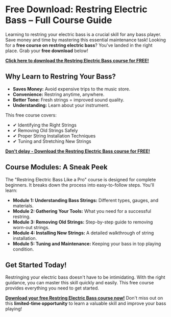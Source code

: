 # Free Download: Restring Electric Bass – Full Course Guide

Learning to restring your electric bass is a crucial skill for any bass player. Save money and time by mastering this essential maintenance task! Looking for a **free course on restring electric bass**? You've landed in the right place. Grab your **free download** below!

[**Click here to download the Restring Electric Bass course for FREE!**](https://udemywork.com/restring-electric-bass)

## Why Learn to Restring Your Bass?

*   **Saves Money:** Avoid expensive trips to the music store.
*   **Convenience:** Restring anytime, anywhere.
*   **Better Tone:** Fresh strings = improved sound quality.
*   **Understanding:** Learn about your instrument.

This free course covers:

*   ✔ Identifying the Right Strings
*   ✔ Removing Old Strings Safely
*   ✔ Proper String Installation Techniques
*   ✔ Tuning and Stretching New Strings

[**Don't delay - Download the Restring Electric Bass course for FREE!**](https://udemywork.com/restring-electric-bass)

## Course Modules: A Sneak Peek

The "Restring Electric Bass Like a Pro" course is designed for complete beginners. It breaks down the process into easy-to-follow steps. You'll learn:

*   **Module 1: Understanding Bass Strings:** Different types, gauges, and materials.
*   **Module 2: Gathering Your Tools:** What you need for a successful restring.
*   **Module 3: Removing Old Strings:** Step-by-step guide to removing worn-out strings.
*   **Module 4: Installing New Strings:** A detailed walkthrough of string installation.
*   **Module 5: Tuning and Maintenance:** Keeping your bass in top playing condition.

## Get Started Today!

Restringing your electric bass doesn't have to be intimidating. With the right guidance, you can master this skill quickly and easily. This free course provides everything you need to get started.

[**Download your free Restring Electric Bass course now!**](https://udemywork.com/restring-electric-bass) Don't miss out on this **limited-time opportunity** to learn a valuable skill and improve your bass playing!
